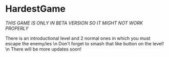 # HardestGame
*THIS GAME IS ONLY IN BETA VERSION SO IT MIGHT NOT WORK PROPERLY*

There is an introductional level and 2 normal ones in which you must escape the enemy/ies \n
Don't forget to smash that like button on the level! \n
There will be more updates soon!
